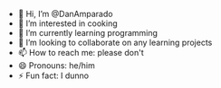 - 👋 Hi, I’m @DanAmparado
- 👀 I’m interested in cooking 
- 🌱 I’m currently learning programming 
- 💞️ I’m looking to collaborate on any learning projects 
- 📫 How to reach me: please don't
- 😄 Pronouns: he/him
- ⚡ Fun fact: I dunno

<!---
DanAmparado/DanAmparado is a ✨ special ✨ repository because its `README.md` (this file) appears on your GitHub profile.
You can click the Preview link to take a look at your changes.
--->
